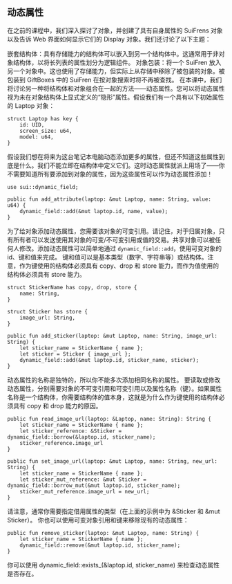 ## 动态属性

在之前的课程中，我们深入探讨了对象，并创建了具有自身属性的 SuiFrens 对象以及告诉 Web 界面如何显示它们的 Display 对象。我们还讨论了以下主题：

嵌套结构体：具有存储能力的结构体可以嵌入到另一个结构体中。这通常用于非对象结构体，以将长列表的属性划分为逻辑组件。
对象包装：将一个 SuiFren 放入另一个对象中。这也使用了存储能力，但实际上从存储中移除了被包装的对象。被包装到 GiftBoxes 中的 SuiFren 在按对象搜索时将不再被查找。
在本课中，我们将讨论另一种将结构体和对象组合在一起的方法——动态属性。您可以将动态属性视为未在对象结构体上显式定义的“隐形”属性。假设我们有一个具有以下初始属性的 Laptop 对象：

```move
struct Laptop has key {
    id: UID,
    screen_size: u64,
    model: u64,
}
```

假设我们想在将来为这台笔记本电脑动态添加更多的属性，但还不知道这些属性到底是什么。我们不能立即在结构体中定义它们。这时动态属性就派上用场了——你不需要知道所有要添加到对象的属性，因为这些属性可以作为动态属性添加！

```move
use sui::dynamic_field;

public fun add_attribute(laptop: &mut Laptop, name: String, value: u64) {
    dynamic_field::add(&mut laptop.id, name, value);
}
```

为了给对象添加动态属性，您需要该对象的可变引用。请记住，对于归属对象，只有所有者可以发送使用其对象的可变/不可变引用或值的交易。共享对象可以被任何人修改。添加动态属性可以简单地通过 `dynamic_field::add`，使用可变对象的 id、键和值来完成。
键和值可以是基本类型（数字、字符串等）或结构体。注意，作为键使用的结构体必须具有 copy、drop 和 store 能力，而作为值使用的结构体必须具有 store 能力。

```move
struct StickerName has copy, drop, store {
    name: String,
}

struct Sticker has store {
    image_url: String,
}

public fun add_sticker(laptop: &mut Laptop, name: String, image_url: String) {
    let sticker_name = StickerName { name };
    let sticker = Sticker { image_url };
    dynamic_field::add(&mut laptop.id, sticker_name, sticker);
}
```

动态属性的名称是独特的，所以你不能多次添加相同名称的属性。
要读取或修改动态属性，分别需要对象的不可变引用和可变引用以及属性名称（键）。如果属性名称是一个结构体，你需要结构体的值本身，这就是为什么作为键使用的结构体必须具有 copy 和 drop 能力的原因。

```move
public fun read_image_url(laptop: &Laptop, name: String): String {
    let sticker_name = StickerName { name };
    let sticker_reference: &Sticker = dynamic_field::borrow(&laptop.id, sticker_name);
    sticker_reference.image_url
}

public fun set_image_url(laptop: &mut Laptop, name: String, new_url: String) {
    let sticker_name = StickerName { name };
    let sticker_mut_reference: &mut Sticker = dynamic_field::borrow_mut(&mut laptop.id, sticker_name);
    sticker_mut_reference.image_url = new_url;
}
```

请注意，通常你需要指定借用属性的类型（在上面的示例中为 &Sticker 和 &mut Sticker）。
你也可以使用可变对象引用和键来移除现有的动态属性：

```move
public fun remove_sticker(laptop: &mut Laptop, name: String) {
    let sticker_name = StickerName { name };
    dynamic_field::remove(&mut laptop.id, sticker_name);
}
```
你可以使用 dynamic_field::exists_(&laptop.id, sticker_name) 来检查动态属性是否存在。